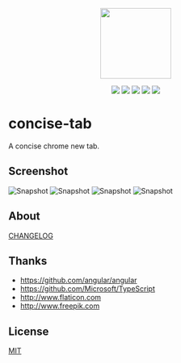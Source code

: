 
<p align="center">
  <img src="http://ocm0knkb1.bkt.clouddn.com/icon.png" width="140px">
</p>

<p align="center">
  <a href="https://github.com/xiecg/concise-tab/releases"><img src="https://img.shields.io/badge/lastest_version-1.0.0-blue.svg"></a>
  <a href="https://chrome.google.com/webstore/detail/concise-tab/bhfmajdeadcmpnfmihinkjmmincpfpab"><img src="https://img.shields.io/badge/install-_chrome_extension-brightgreen.svg"></a>
  <a href="http://ocm0knkb1.bkt.clouddn.com/concise-tab.crx"><img src="https://img.shields.io/badge/download-crx-brightgreen.svg"></a>
  <a href="https://gitter.im/conciseTab/Lobby?utm_source=badge&utm_medium=badge&utm_campaign=pr-badge&utm_content=badge"><img src="https://badges.gitter.im/conciseTab/Lobby.svg"></a>
  <a href="https://opensource.org/licenses/MIT"><img src="https://img.shields.io/github/license/mashape/apistatus.svg"></a>
</p>


# concise-tab
A concise chrome new tab.

## Screenshot
![Snapshot](http://ocm0knkb1.bkt.clouddn.com/Snip20170625_1-compressor.png)
![Snapshot](http://ocm0knkb1.bkt.clouddn.com/Snip20170625_5-compressor.png)
![Snapshot](http://ocm0knkb1.bkt.clouddn.com/Snip20170625_6-compressor.png)
![Snapshot](http://ocm0knkb1.bkt.clouddn.com/Snip20170625_7-compressor.png)

## About
[CHANGELOG](https://github.com/xiecg/concise-tab/blob/master/CHANGELOG.md)

## Thanks
- <https://github.com/angular/angular>
- <https://github.com/Microsoft/TypeScript>
- <http://www.flaticon.com>
- <http://www.freepik.com>

## License

[MIT](http://opensource.org/licenses/MIT)
